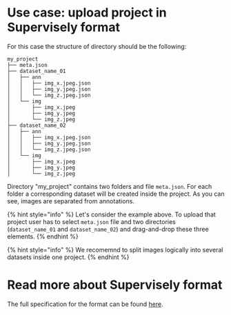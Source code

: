 # Use case: upload project in Supervisely format

For this case the structure of directory should be the following:

```
my_project
├── meta.json
├── dataset_name_01
│   ├── ann
│   │   ├── img_x.jpeg.json
│   │   ├── img_y.jpeg.json
│   │   └── img_z.jpeg.json
│   └── img
│       ├── img_x.jpeg
│       ├── img_y.jpeg
│       └── img_z.jpeg
├── dataset_name_02
│   ├── ann
│   │   ├── img_x.jpeg.json
│   │   ├── img_y.jpeg.json
│   │   └── img_z.jpeg.json
│   └── img
│       ├── img_x.jpeg
│       ├── img_y.jpeg
│       └── img_z.jpeg
```

Directory "my_project" contains two folders and file `meta.json`. For each folder a corresponding dataset will be created inside the project. As you can see, images are separated from annotations.

{% hint style="info" %}
Let's consider the example above. To upload that project user has to select `meta.json` file and two directories (`dataset_name_01` and `dataset_name_02`) and drag-and-drop these three elements.
{% endhint %}

{% hint style="info" %}
We recomemnd to split images logically into several datasets inside one project.
{% endhint %}

# Read more about Supervisely format

The full specification for the format can be found [here](../../Annotation-JSON-format/00_ann_format_navi.md).
